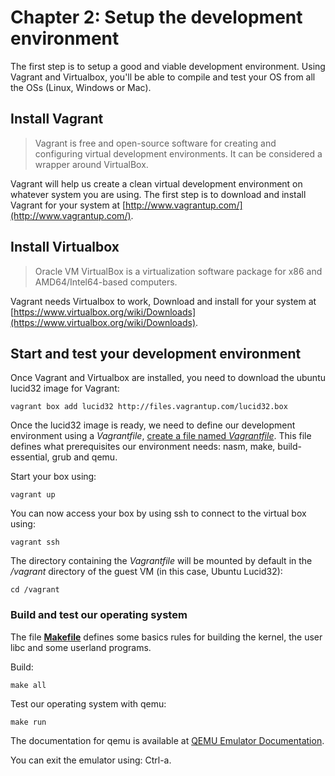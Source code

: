 # Chapter 2: Setup the development environment

The first step is to setup a good and viable development environment. Using Vagrant and Virtualbox, you'll be able to compile and test your OS from all the OSs \(Linux, Windows or Mac\).

## Install Vagrant

> Vagrant is free and open-source software for creating and configuring virtual development environments. It can be considered a wrapper around VirtualBox.

Vagrant will help us create a clean virtual development environment on whatever system you are using. The first step is to download and install Vagrant for your system at [http://www.vagrantup.com/](http://www.vagrantup.com/).

## Install Virtualbox

> Oracle VM VirtualBox is a virtualization software package for x86 and AMD64/Intel64-based computers.

Vagrant needs Virtualbox to work, Download and install for your system at [https://www.virtualbox.org/wiki/Downloads](https://www.virtualbox.org/wiki/Downloads).

## Start and test your development environment

Once Vagrant and Virtualbox are installed, you need to download the ubuntu lucid32 image for Vagrant:

```text
vagrant box add lucid32 http://files.vagrantup.com/lucid32.box
```

Once the lucid32 image is ready, we need to define our development environment using a _Vagrantfile_, [create a file named _Vagrantfile_](https://github.com/SamyPesse/How-to-Make-a-Computer-Operating-System/blob/master/src/Vagrantfile). This file defines what prerequisites our environment needs: nasm, make, build-essential, grub and qemu.

Start your box using:

```text
vagrant up
```

You can now access your box by using ssh to connect to the virtual box using:

```text
vagrant ssh
```

The directory containing the _Vagrantfile_ will be mounted by default in the _/vagrant_ directory of the guest VM \(in this case, Ubuntu Lucid32\):

```text
cd /vagrant
```

### Build and test our operating system

The file [**Makefile**](https://github.com/SamyPesse/How-to-Make-a-Computer-Operating-System/blob/master/src/Makefile) defines some basics rules for building the kernel, the user libc and some userland programs.

Build:

```text
make all
```

Test our operating system with qemu:

```text
make run
```

The documentation for qemu is available at [QEMU Emulator Documentation](http://wiki.qemu.org/download/qemu-doc.html).

You can exit the emulator using: Ctrl-a.

